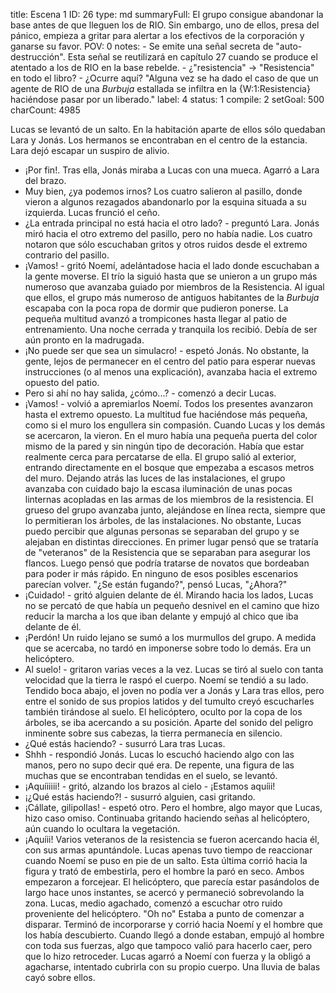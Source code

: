 title:          Escena 1
ID:             26
type:           md
summaryFull:    El grupo consigue abandonar la base antes de que lleguen los de RIO. Sin embargo, uno de ellos, presa del pánico, empieza a gritar para alertar a los efectivos de la corporación y ganarse su favor. 
POV:            0
notes:          - Se emite una señal secreta de "auto-destrucción". Esta señal se reutilizará en capítulo 27 cuando se produce el atentado a los de RIO en la base rebelde.
                - ¿"resistencia" -> "Resistencia" en todo el libro?
                - ¿Ocurre aquí? "Alguna vez se ha dado el caso de que un agente de RIO de una *Burbuja* estallada se infiltra en la {W:1:Resistencia} haciéndose pasar por un liberado."
label:          4
status:         1
compile:        2
setGoal:        500
charCount:      4985


Lucas se levantó de un salto. En la habitación aparte de ellos sólo quedaban Lara y Jonás. Los hermanos se encontraban en el centro de la estancia.
Lara dejó escapar un suspiro de alivio.
- ¡Por fin!.
Tras ella, Jonás miraba a Lucas con una mueca. Agarró a Lara del brazo.
- Muy bien, ¿ya podemos irnos?
Los cuatro salieron al pasillo, donde vieron a algunos rezagados abandonarlo por la esquina situada a su izquierda.
Lucas frunció el ceño.
- ¿La entrada principal no está hacia el otro lado? - preguntó Lara.
Jonás miró hacia el otro extremo del pasillo, pero no había nadie. Los cuatro notaron que sólo escuchaban gritos y otros ruidos desde el extremo contrario del pasillo.
- ¡Vamos! - gritó Noemí, adelántadose hacia el lado donde escuchaban a la gente moverse.
El trío la siguió hasta que se unieron a un grupo más numeroso que avanzaba guiado por miembros de la Resistencia. Al igual que ellos, el grupo más numeroso de antiguos habitantes de la *Burbuja* escapaba con la poca ropa de dormir que pudieron ponerse.
La pequeña multitud avanzó a trompicones hasta llegar al patio de entrenamiento. Una noche cerrada y tranquila los recibió. Debía de ser aún pronto en la madrugada.
- ¡No puede ser que sea un simulacro! - espetó Jonás.
No obstante, la gente, lejos de permanecer en el centro del patio para esperar nuevas instrucciones (o al menos una explicación), avanzaba hacia el extremo opuesto del patio.
- Pero si ahí no hay salida, ¿cómo...? - comenzó a decir Lucas.
- ¡Vamos! - volvió a apremiarlos Noemí.
Todos los presentes avanzaron hasta el extremo opuesto. La multitud fue haciéndose más pequeña, como si el muro los engullera sin compasión. Cuando Lucas y los demás se acercaron, la vieron.
En el muro había una pequeña puerta del color mismo de la pared y sin ningún tipo de decoración. Había que estar realmente cerca para percatarse de ella.
El grupo salió al exterior, entrando directamente en el bosque que empezaba a escasos metros del muro.
Dejando atrás las luces de las instalaciones, el grupo avanzaba con cuidado bajo la escasa iluminación de unas pocas linternas acopladas en las armas de los miembros de la resistencia.
El grueso del grupo avanzaba junto, alejándose en línea recta, siempre que lo permitieran los árboles, de las instalaciones. No obstante, Lucas puedo percibir que algunas personas se separaban del grupo y se alejaban en distintas direcciones.
En primer lugar pensó que se trataría de "veteranos" de la Resistencia que se separaban para asegurar los flancos. Luego pensó que podría tratarse de novatos que bordeaban para poder ir más rápido.
En ninguno de esos posibles escenarios parecían volver.
"¿Se están fugando?", pensó Lucas, "¿Ahora?"
- ¡Cuidado! - gritó alguien delante de él.
Mirando hacia los lados, Lucas no se percató de que había un pequeño desnivel en el camino que hizo reducir la marcha a los que iban delante y empujó al chico que iba delante de él.
- ¡Perdón!
Un ruido lejano se sumó a los murmullos del grupo. A medida que se acercaba, no tardó en imponerse sobre todo lo demás.
Era un helicóptero.
- Al suelo! - gritaron varias veces a la vez.
Lucas se tiró al suelo con tanta velocidad que la tierra le raspó el cuerpo. Noemí se tendió a su lado.
Tendido boca abajo, el joven no podía ver a Jonás y Lara tras ellos, pero entre el sonido de sus propios latidos y del tumulto creyó escucharles también tirándose al suelo.
El helicóptero, oculto por la copa de los árboles, se iba acercando a su posición. Aparte del sonido del peligro inminente sobre sus cabezas, la tierra permanecía en silencio.
- ¿Qué estás haciendo? - susurró Lara tras Lucas.
- Shhh - respondió Jonás. Lucas lo escuchó haciendo algo con las manos, pero no supo decir qué era.
De repente, una figura de las muchas que se encontraban tendidas en el suelo, se levantó.
- ¡Aquíiiiii! - gritó, alzando los brazos al cielo - ¡Estamos aquíii!
- ¡¿Qué estás haciendo?! - susurró alguien, casi gritando.
- ¡Cállate, gilipollas! - espetó otro.
Pero el hombre, algo mayor que Lucas, hizo caso omiso. Continuaba gritando haciendo señas al helicóptero, aún cuando lo ocultara la vegetación.
- ¡Aquíii!
Varios veteranos de la resistencia se fueron acercando hacia él, con sus armas apuntándole.
Lucas apenas tuvo tiempo de reaccionar cuando Noemí se puso en pie de un salto. Esta última corrió hacia la figura y trató de embestirla, pero el hombre la paró en seco. Ambos empezaron a forcejear.
El helicóptero, que parecía estar pasándolos de largo hace unos instantes, se acercó y permaneció sobrevolando la zona.
Lucas, medio agachado, comenzó a escuchar otro ruido proveniente del helicóptero.
"Oh no"
Estaba a punto de comenzar a disparar.
Terminó de incorporarse y corrió hacia Noemí y el hombre que los había descubierto. Cuando llegó a donde estaban, empujó al hombre con toda sus fuerzas, algo que tampoco valió para hacerlo caer, pero que lo hizo retroceder. Lucas agarró a Noemí con fuerza y la obligó a agacharse, intentado cubrirla con su propio cuerpo.
Una lluvia de balas cayó sobre ellos.